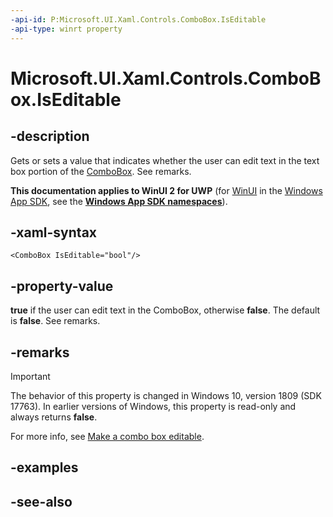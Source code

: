 ```yaml
---
-api-id: P:Microsoft.UI.Xaml.Controls.ComboBox.IsEditable
-api-type: winrt property
---
```


<!-- Property syntax
public bool IsEditable { get; }
-->

# Microsoft.UI.Xaml.Controls.ComboBox.IsEditable

## -description

Gets or sets a value that indicates whether the user can edit text in the text box portion of the [ComboBox](combobox.md). See remarks.

**This documentation applies to WinUI 2 for UWP** (for [WinUI](/windows/apps/winui/winui3/) in the [Windows App SDK](/windows/apps/windows-app-sdk/), see the **[Windows App SDK namespaces](/windows/windows-app-sdk/api/winrt/)**).

## -xaml-syntax

```xaml
<ComboBox IsEditable="bool"/>

```

## -property-value

**true** if the user can edit text in the ComboBox, otherwise **false**. The default is **false**. See remarks.

## -remarks

> [!IMPORTANT]
> The behavior of this property is changed in Windows 10, version 1809 (SDK 17763). In earlier versions of Windows, this property is read-only and always returns **false**.

For more info, see [Make a combo box editable](/windows/apps/design/controls/combo-box#make-a-combo-box-editable).

## -examples

## -see-also

